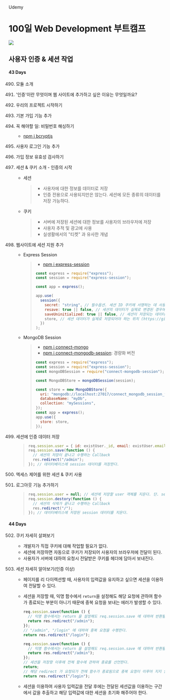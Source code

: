 Udemy

# 100일 Web Development 부트캠프

[<img src="https://img.shields.io/badge/github-%23121011.svg?style=for-the-badge&logo=github&logoColor=white" />](https://github.com/academind/100-days-of-web-development/)

## 사용자 인증 & 세션 작업

#### 43 Days

490. 모듈 소개
491. '인증'이란 무엇이며 웹 사이트에 추가하고 싶은 이유는 무엇일까요?
492. 우리의 프로젝트 시작하기
493. 기본 가입 기능 추가
494. 꼭 해야할 일: 비밀번호 해싱하기

     - [npm i bcryptjs](https://github.com/dcodeIO/bcrypt.js)

495. 사용자 로그인 기능 추가
496. 가입 정보 유효성 검사하기
497. 세션 & 쿠키 소개 - 인증의 시작

     - 세션
       > - 사용자에 대한 정보를 데이터로 저장
       > - 인증 전용으로 사용되지만은 않는다.
       >   세션에 모든 종류의 데이터를 저장 가능하다.
     - 쿠키
       > - 서버에 저장된 세션에 대한 정보를 사용자의 브라우저에 저장
       > - 사용자 추적 및 광고에 사용
       > - 실생활에서의 "티켓" 과 유사한 개념

498. 웹사이트에 세션 지원 추가

     - Express Session

       > - [npm i express-session](https://github.com/expressjs/session)
       >
       > ```javascript
       > const express = require("express");
       > const session = require("express-session");
       >
       > const app = express();
       >
       > app.use(
       >   session({
       >     secret: "string", // 필수옵션. 세션 ID 쿠키에 서명하는 데 사용되는 임의의 문자열
       >     resave: true || false, // 세션의 데이터가 실제로 변경된 경우에만 데이터베이스에서 업데이트 유무
       >     saveUninitialized: true || false, // 세션이 저장되는 데이터에 관하여 초기화 유무
       >     store, // 세션 데이터가 실제로 저장되어야 하는 위치 (https://github.com/expressjs/session#compatible-session-stores 참조)
       >   })
       > );
       > ```

     - MongoDB Session

       > - [npm i connect-mongo](https://github.com/jdesboeufs/connect-mongo)
       > - [npm i connect-mongodb-session](https://github.com/mongodb-js/connect-mongodb-session): 경량화 버전
       >
       > ```javascript
       > const express = require("express");
       > const session = require("express-session");
       > const mongoDBSession = require("connect-mongodb-session");
       >
       > const MongoDBStore = mongoDBSession(session);
       >
       > const store = new MongoDBStore({
       >   uri: "mongodb://localhost:27017/connect_mongodb_session_test",
       >   databaseName: "myDb",
       >   collection: "mySessions",
       > });
       > const app = express();
       > app.use({
       >   store: store,
       > });
       > ```

499. 세션에 인증 데이터 저장
     > ```javascript
     > req.session.user = { id: existUser._id, email: existUser.email }; // 세션에 저장할 user 객체
     > req.session.save(function () {
     >   // 세션의 저장이 끝나고 수행하는 Callback
     >   res.redirect("/admin");
     > }); // 데이터베이스에 session 데이터를 저장한다.
     > ```
500. 엑세스 제어를 위한 세션 & 쿠키 사용
501. 로그아웃 기능 추가하기
     > ```javascript
     > req.session.user = null; // 세션에 저장할 user 객체를 지운다. 단. session 에 대한 데이터베이스는 지우지 않는다.
     > req.session.destory(function () {
     >   // 세션의 삭제가 끝나고 수행하는 Callback
     >   res.redirect("/");
     > }); // 데이터베이스에 저장된 session 데이터를 지운다.
     > ```

#### 44 Days

502. 쿠키 자세히 살펴보기

     - 개발자가 직접 쿠키에 대해 작업할 필요가 없다.
     - 세션에 저장하면 자동으로 쿠키가 저장되어 사용자의 브라우저에 전달이 된다.
     - 사용자가 서버에 대하여 요청시 전달받은 쿠키를 헤더에 담아서 보내진다.

503. 세션 자세히 알아보기(인증 이상)

     - 페이지를 리 다이렉션할 때, 사용자의 입력값을 유지하고 싶으면 세션을 이용하여 전달할 수 있다.
     - 세션을 저장할 때, 익명 함수에서 `return`을 설정해도 해당 요청에 관하여 함수가 종료되는 부분이 아니기 때문에 중복 요청을 보내는 에러가 발생할 수 있다.

       ```javascript
       req.session.save(function () {
         // 익명 함수에서는 return 을 설정해도 req.session.save 에 대하여 반환될 뿐이다.
         return res.redirect("/admin");
       });
       // "/admin", "/login" 에 대하여 중복 요청을 수행한다.
       return res.redirect("/login");

       req.session.save(function () {
         // 익명 함수에서는 return 을 설정해도 req.session.save 에 대하여 반환될 뿐이다.
         return res.redirect("/admin");
       });
       // 세션을 저장항 이후에 전체 함수에 관하여 종료를 선언한다.
       return;
       // 해당 redirect 가 요청되가 전에 함수가 종료됨으로 중복 요청이 이루어 지지 않는다.
       return res.redirect("/login");
       ```

     - 세션을 이용하여 사용자 입력값을 전달 후에는 전달된 세션값을 이용하는 구간에서 값을 추출하고 해당 입력값에 대한 세션을 초기화 해주어야 한다.
